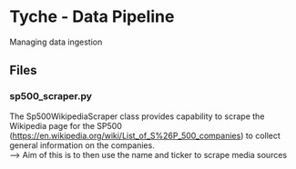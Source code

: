 # Tyche - Data Pipeline

Managing data ingestion

## Files

### sp500_scraper.py

The Sp500WikipediaScraper class provides capability to scrape the Wikipedia page for the SP500 (https://en.wikipedia.org/wiki/List_of_S%26P_500_companies) to collect general information on the companies.<br>
--> Aim of this is to then use the name and ticker to scrape media sources
